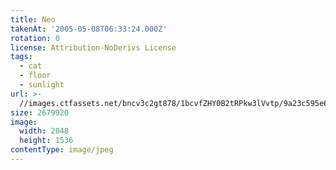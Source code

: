 ```yaml
---
title: Neo
takenAt: '2005-05-08T06:33:24.000Z'
rotation: 0
license: Attribution-NoDerivs License
tags:
  - cat
  - floor
  - sunlight
url: >-
  //images.ctfassets.net/bncv3c2gt878/1bcvfZHY0B2tRPkw3lVvtp/9a23c595e66faf09077dd6ac59e7d35f/neo_4321842982_o
size: 2679920
image:
  width: 2048
  height: 1536
contentType: image/jpeg
---
```


